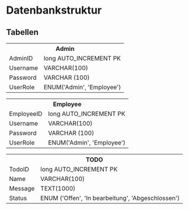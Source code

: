 # Datenbankstruktur

## Tabellen

 <table>
  <tr>
    <th colspan="2">Admin</th>
  </tr>
  <tr>
    <td>AdminID</td>
    <td>long AUTO_INCREMENT PK</td>
  </tr>
  <tr>
    <td>Username</td>
    <td>VARCHAR(100)</td>
  </tr>
  <tr>
    <td>Password</td>
    <td>VARCHAR (100)</td>
  </tr>
  <tr>
    <td>UserRole</td>
    <td>ENUM('Admin', 'Employee') </td>
  </tr>
</table> 

<table>
  <tr>
    <th colspan="2">Employee</th>
  </tr>
  <tr>
    <td>EmployeeID</td>
    <td>long AUTO_INCREMENT PK</td>
  </tr>
  <tr>
    <td>Username</td>
    <td>VARCHAR(100)</td>
  </tr>
  <tr>
    <td>Password</td>
    <td>VARCHAR (100)</td>
  </tr>
  <tr>
  <tr>
    <td>UserRole</td>
    <td>ENUM('Admin', 'Employee')</td>
  </tr>
</table> 

<table>
  <tr>
    <th colspan="2">TODO</th>
  </tr>
  <tr>
    <td>TodoID</td>
    <td>long AUTO_INCREMENT PK</td>
  </tr>
  <tr>
    <td>Name</td>
    <td>VARCHAR(100)</td>
  </tr>
  <tr>
    <td>Message</td>
    <td>TEXT(1000)</td>
  </tr>
  <tr>
    <td>Status</td>
    <td>ENUM ('Offen', 'In bearbeitung', 'Abgeschlossen')</td>
  </tr>
</table> 
